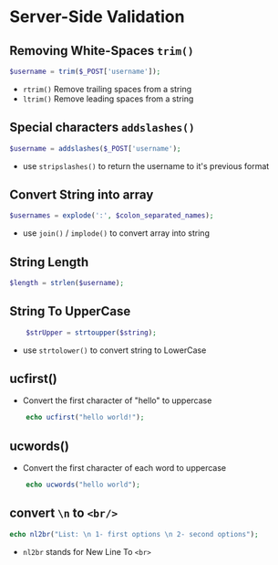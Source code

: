 # Server-Side Validation 
## Removing White-Spaces `trim()`
```php
$username = trim($_POST['username']);
```
- `rtrim()` Remove trailing spaces from a string
- `ltrim()` Remove leading spaces from a string

## Special characters `addslashes()`

```php
$username = addslashes($_POST['username');
```

- use `stripslashes()` to return the username to it's previous format

## Convert String into array

```php
$usernames = explode(':', $colon_separated_names);
```


- use `join()` / `implode()` to convert array into string  


## String Length

```php
$length = strlen($username);
```


## String To UpperCase

```php
	$strUpper = strtoupper($string);
```

- use `strtolower()` to convert string to LowerCase

## ucfirst()

- Convert the first character of "hello" to uppercase

```php
	echo ucfirst("hello world!");
```


## ucwords()

- Convert the first character of each word to uppercase

```php
	echo ucwords("hello world");
```


## convert `\n` to `<br/>`

```php
echo nl2br("List: \n 1- first options \n 2- second options");
```

- `nl2br` stands for New Line To `<br>`

